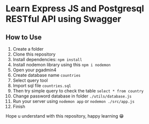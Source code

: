 # Learn Express JS and Postgresql RESTful API using Swagger

## How to Use

1. Create a folder
2. Clone this repository
3. Install dependencies: `npm install`
4. Install nodemon library using this `npm i nodemon`
5. Open your pgadmin4
6. Create database name `countries`
7. Select query tool
8. Import sql file `countries.sql`
9. Then try simple query to check the table `select * from country`
10. Change password database in folder `./utils/database.js`
11. Run your server using `nodemon app` or `nodemon ./src/app.js`
12. Finish

Hope u understand with this repository, happy learning 😁
